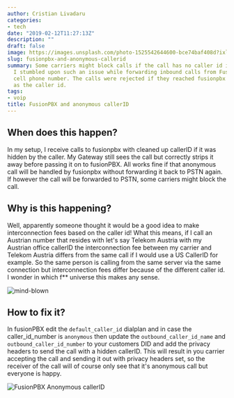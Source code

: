 ```yaml
---
author: Cristian Livadaru
categories:
- tech
date: "2019-02-12T11:27:13Z"
description: ""
draft: false
image: https://images.unsplash.com/photo-1525542644600-bce74baf408d?ixlib=rb-1.2.1&q=80&fm=jpg&crop=entropy&cs=tinysrgb&w=1080&fit=max&ixid=eyJhcHBfaWQiOjExNzczfQ
slug: fusionpbx-and-anonymous-callerid
summary: Some carriers might block calls if the call has no caller id in the sip FROM.
  I stumbled upon such an issue while forwarding inbound calls from FusionPBX to a
  cell phone number. The calls were rejected if they reached fusionpbx with anonymous
  as the caller id.
tags:
- voip
title: FusionPBX and anonymous callerID
---
```



## When does this happen?

In my setup, I receive calls to fusionpbx with cleaned up callerID if it was hidden by the caller. My Gateway still sees the call but correctly strips it away before passing it on to fusionPBX. All works fine if that anonymous call will be handled by fusionpbx without forwarding it back to PSTN again. If however the call will be forwarded to PSTN, some carriers might block the call.

## Why is this happening?

Well, apparently someone thought it would be a good idea to make interconnection fees based on the caller id! What this means, if I call an Austrian number that resides with let's say Telekom Austria with my Austrian office callerID the interconnection fee between my carrier and Telekom Austria differs from the same call if I would use a US CallerID for example.
So the same person is calling from the same server via the same connection but interconnection fees differ because of the different caller id. I wonder in which f** universe this makes any sense.

![mind-blown](/images/2019/02/mind-blown.gif)

## How to fix it?

In fusionPBX edit the `default_caller_id` dialplan and in case the caller_id_number is `anonymous` then update the `outbound_caller_id_name` and `outbound_caller_id_number` to your customers DID and add the privacy headers to send the call with a hidden callerID.
This will result in you carrier accepting the call and sending it out with privacy headers set, so the receiver of the call will of course only see that it's anonymous call but everyone is happy.

![FusionPBX Anonymous callerID](/images/2019/02/2019-02-12_13-09-58.png)

